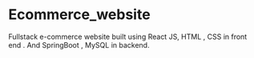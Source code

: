 # Ecommerce_website

Fullstack e-commerce website built using React JS, HTML , CSS in front end .
And SpringBoot , MySQL in backend.
